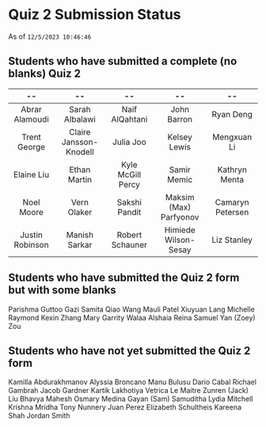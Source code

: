 # Quiz 2 Submission Status

As of `12/5/2023 10:46:46`

## Students who have submitted a complete (no blanks) Quiz 2

-- | -- | -- | -- | -- 
:--------: | :--------: | :--------: | :--------: | :--------: |
Abrar Alamoudi | Sarah Albalawi | Naif AlQahtani | John Barron | Ryan Deng
Trent George | Claire Jansson-Knodell | Julia Joo | Kelsey Lewis | Mengxuan  Li
Elaine Liu | Ethan Martin | Kyle McGill Percy | Samir Memic | Kathryn Menta
Noel Moore | Vern Olaker | Sakshi Pandit | Maksim (Max) Parfyonov | Camaryn Petersen
Justin Robinson | Manish Sarkar | Robert Schauner | Himiede Wilson-Sesay | Liz Stanley

## Students who have submitted the Quiz 2 form but with some blanks

Parishma Guttoo
Gazi Samita
Qiao Wang
Mauli Patel
Xiuyuan Lang
Michelle Raymond
Kexin Zhang
Mary Garrity
Walaa Alshaia
Reina Samuel
Yan (Zoey) Zou

## Students who have not yet submitted the Quiz 2 form

Kamilla Abdurakhmanov
Alyssia Broncano
Manu Bulusu
Dario Cabal
Richael Gambrah
Jacob Gardner
Kartik Lakhotiya
Vetrica Le Maitre
Zunren (Jack) Liu
Bhavya Mahesh
Osmary Medina
Gayan (Sam) Samuditha
Lydia Mitchell
Krishna Mridha
Tony Nunnery
Juan Perez
Elizabeth Schultheis
Kareena Shah
Jordan Smith

